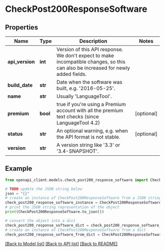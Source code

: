 # CheckPost200ResponseSoftware


## Properties

Name | Type | Description | Notes
------------ | ------------- | ------------- | -------------
**api_version** | **int** | Version of this API response. We don&#39;t expect to make incompatible changes, so this can also be increased for newly added fields. | 
**build_date** | **str** | Date when the software was built, e.g. &#39;2016-05-25&#39;. | 
**name** | **str** | Usually &#39;LanguageTool&#39;. | 
**premium** | **bool** | true if you&#39;re using a Premium account with all the premium text checks (since LanguageTool 4.2) | [optional] 
**status** | **str** | An optional warning, e.g. when the API format is not stable. | [optional] 
**version** | **str** | A version string like &#39;3.3&#39; or &#39;3.4-SNAPSHOT&#39;. | 

## Example

```python
from openapi_client.models.check_post200_response_software import CheckPost200ResponseSoftware

# TODO update the JSON string below
json = "{}"
# create an instance of CheckPost200ResponseSoftware from a JSON string
check_post200_response_software_instance = CheckPost200ResponseSoftware.from_json(json)
# print the JSON string representation of the object
print(CheckPost200ResponseSoftware.to_json())

# convert the object into a dict
check_post200_response_software_dict = check_post200_response_software_instance.to_dict()
# create an instance of CheckPost200ResponseSoftware from a dict
check_post200_response_software_from_dict = CheckPost200ResponseSoftware.from_dict(check_post200_response_software_dict)
```
[[Back to Model list]](../README.md#documentation-for-models) [[Back to API list]](../README.md#documentation-for-api-endpoints) [[Back to README]](../README.md)


